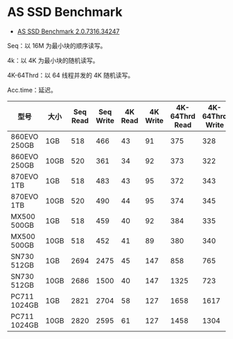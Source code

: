 # AS SSD Benchmark

- [AS SSD Benchmark 2.0.7316.34247](https://www.alex-is.de/PHP/fusion/downloads.php?download_id=9)

Seq：以 16M 为最小块的顺序读写。

4k：以 4K 为最小块的随机读写。

4K-64Thrd：以 64 线程并发的 4K 随机读写。

Acc.time：延迟。

| 型号         | 大小 | Seq Read | Seq Write | 4K Read | 4K Write | 4K-64Thrd Read | 4K-64Thrd Write | Acc.time Read | Acc.time Write                       | Score Read | Score Write | Score |
| ------------ | ---- | -------- | --------- | ------- | -------- | -------------- | --------------- | ------------- | ------------------------------------ | ---------- | ----------- | ----- |
| 860EVO 250GB | 1GB  | 518      | 466       | 43      | 91       | 375            | 328             | 0.047         | 0.036                                | 469        | 468         | 1192  |
| 860EVO 250GB | 10GB | 520      | 361       | 34      | 92       | 373            | 322             | 0.052         | <span style="color:red">0.373</span> | 458        | 458         | 1156  |
| 870EVO 1TB   | 1GB  | 518      | 483       | 43      | 95       | 372            | 343             | 0.040         | 0.036                                | 469        | 485         | 1209  |
| 870EVO 1TB   | 10GB | 520      | 490       | 44      | 95       | 374            | 345             | 0.041         | <span style="color:red">0.355</span> | 470        | 488         | 1213  |
| MX500 500GB  | 1GB  | 518      | 459       | 40      | 92       | 384            | 335             | 0.038         | 0.037                                | 477        | 474         | 1206  |
| MX500 500GB  | 10GB | 518      | 452       | 41      | 89       | 380            | 340             | 0.040         | <span style="color:red">0.368</span> | 474        | 476         | 1204  |
| SN730 512GB  | 1GB  | 2694     | 2475      | 45      | 147      | 858            | 765             | 0.059         | 0.024                                | 1174       | 1160        | 2933  |
| SN730 512GB  | 10GB | 2686     | 1500      | 40      | 147      | 1325           | 723             | 0.058         | 0.248                                | 1635       | 1021        | 3434  |
| PC711 1024GB | 1GB  | 2821     | 2704      | 58      | 127      | 1658           | 1617            | 0.026         | 0.029                                | 2000       | 2015        | 5038  |
| PC711 1024GB | 10GB | 2820     | 2595      | 61      | 127      | 1458           | 1304            | 0.027         | 0.297                                | 1803       | 1691        | 4415  |


